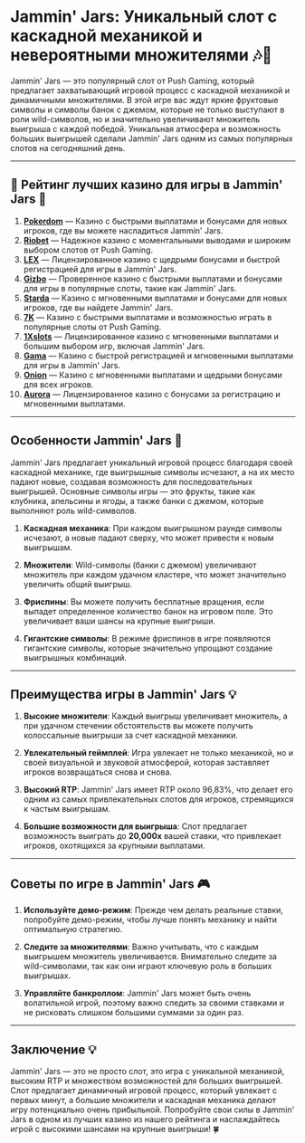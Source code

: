 # Jammin' Jars: Уникальный слот с каскадной механикой и невероятными множителями 🎶🍓

Jammin' Jars — это популярный слот от Push Gaming, который предлагает захватывающий игровой процесс с каскадной механикой и динамичными множителями. В этой игре вас ждут яркие фруктовые символы и символы банок с джемом, которые не только выступают в роли wild-символов, но и значительно увеличивают множитель выигрыша с каждой победой. Уникальная атмосфера и возможность больших выигрышей сделали Jammin' Jars одним из самых популярных слотов на сегодняшний день.

---

## 🎲 Рейтинг лучших казино для игры в Jammin' Jars 🎲

1. **[Pokerdom](https://brandplay.link/4k77v2yx)** — Казино с быстрыми выплатами и бонусами для новых игроков, где вы можете насладиться Jammin' Jars.
2. **[Riobet](https://brandplay.link/7xBLTPyj)** — Надежное казино с моментальными выводами и широким выбором слотов от Push Gaming.
3. **[LEX](https://brandplay.link/zW4hdDFV)** — Лицензированное казино с щедрыми бонусами и быстрой регистрацией для игры в Jammin' Jars.
4. **[Gizbo](https://brandplay.link/bprXw4YV)** — Проверенное казино с быстрыми выплатами и бонусами для игры в популярные слоты, такие как Jammin' Jars.
5. **[Starda](https://brandplay.link/fB7xwRFL)** — Казино с мгновенными выплатами и бонусами для новых игроков, где вы найдете Jammin' Jars.
6. **[7K](https://brandplay.link/BvQyFShp)** — Казино с быстрыми выплатами и возможностью играть в популярные слоты от Push Gaming.
7. **[1Xslots](https://brandplay.link/hSB1khtr)** — Лицензированное казино с мгновенными выплатами и большим выбором игр, включая Jammin' Jars.
8. **[Gama](https://brandplay.link/j6NMKsDz)** — Казино с быстрой регистрацией и мгновенными выплатами для игры в Jammin' Jars.
9. **[Onion](https://brandplay.link/zBGRVpQ9)** — Казино с мгновенными выплатами и щедрыми бонусами для всех игроков.
10. **[Aurora](https://10trafic-stat2.com/click/668546556bcc6313411604bd/6766/13032/subaccount)** — Лицензированное казино с бонусами за регистрацию и мгновенными выплатами.

---

## Особенности Jammin' Jars 🎯

Jammin' Jars предлагает уникальный игровой процесс благодаря своей каскадной механике, где выигрышные символы исчезают, а на их место падают новые, создавая возможность для последовательных выигрышей. Основные символы игры — это фрукты, такие как клубника, апельсины и ягоды, а также банки с джемом, которые выполняют роль wild-символов.

1. **Каскадная механика**: При каждом выигрышном раунде символы исчезают, а новые падают сверху, что может привести к новым выигрышам.
   
2. **Множители**: Wild-символы (банки с джемом) увеличивают множитель при каждом удачном кластере, что может значительно увеличить общий выигрыш.

3. **Фриспины**: Вы можете получить бесплатные вращения, если выпадет определенное количество банок на игровом поле. Это увеличивает ваши шансы на крупные выигрыши.

4. **Гигантские символы**: В режиме фриспинов в игре появляются гигантские символы, которые значительно упрощают создание выигрышных комбинаций.

---

## Преимущества игры в Jammin' Jars 💡

1. **Высокие множители**: Каждый выигрыш увеличивает множитель, а при удачном стечении обстоятельств вы можете получить колоссальные выигрыши за счет каскадной механики.
   
2. **Увлекательный геймплей**: Игра увлекает не только механикой, но и своей визуальной и звуковой атмосферой, которая заставляет игроков возвращаться снова и снова.
   
3. **Высокий RTP**: Jammin' Jars имеет RTP около 96,83%, что делает его одним из самых привлекательных слотов для игроков, стремящихся к частым выигрышам.

4. **Большие возможности для выигрыша**: Слот предлагает возможность выиграть до **20,000x** вашей ставки, что привлекает игроков, охотящихся за крупными выплатами.

---

## Советы по игре в Jammin' Jars 🎮

1. **Используйте демо-режим**: Прежде чем делать реальные ставки, попробуйте демо-режим, чтобы лучше понять механику и найти оптимальную стратегию.
   
2. **Следите за множителями**: Важно учитывать, что с каждым выигрышем множитель увеличивается. Внимательно следите за wild-символами, так как они играют ключевую роль в больших выигрышах.
   
3. **Управляйте банкроллом**: Jammin' Jars может быть очень волатильной игрой, поэтому важно следить за своими ставками и не рисковать слишком большими суммами за один раз.

---

## Заключение 💡

Jammin' Jars — это не просто слот, это игра с уникальной механикой, высоким RTP и множеством возможностей для больших выигрышей. Слот предлагает динамичный игровой процесс, который увлекает с первых минут, а большие множители и каскадная механика делают игру потенциально очень прибыльной. Попробуйте свои силы в Jammin' Jars в одном из лучших казино из нашего рейтинга и наслаждайтесь игрой с высокими шансами на крупные выигрыши! 🍀
